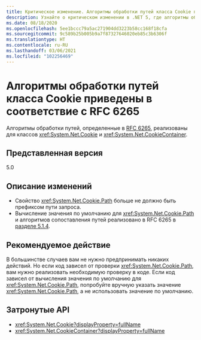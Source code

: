 ```yaml
---
title: Критическое изменение. Алгоритмы обработки путей класса Cookie приведены в соответствие с RFC 6265
description: Узнайте о критическом изменении в .NET 5, где алгоритмы обработки путей, определенные в RFC 6265, реализованы для классов cookie и CookieContainer.
ms.date: 08/18/2020
ms.openlocfilehash: 5ee1bccc79a5ac271904dd3223b58cc168f18cfa
ms.sourcegitcommit: 9c589b25b005b9a7f87327646020eb85c3b6306f
ms.translationtype: HT
ms.contentlocale: ru-RU
ms.lasthandoff: 03/06/2021
ms.locfileid: "102256469"
---
```

# <a name="cookie-path-handling-now-conforms-to-rfc-6265"></a>Алгоритмы обработки путей класса Cookie приведены в соответствие с RFC 6265

Алгоритмы обработки путей, определенные в [RFC 6265](https://tools.ietf.org/html/rfc6265), реализованы для классов <xref:System.Net.Cookie> и <xref:System.Net.CookieContainer>.

## <a name="version-introduced"></a>Представленная версия

5.0

## <a name="change-description"></a>Описание изменений

- Свойство <xref:System.Net.Cookie.Path> больше не должно быть префиксом пути запроса.
- Вычисление значения по умолчанию для <xref:System.Net.Cookie.Path> и алгоритмов сопоставления путей реализовано в RFC 6265 в [разделе 5.1.4](https://tools.ietf.org/html/rfc6265#section-5.1.4).

## <a name="recommended-action"></a>Рекомендуемое действие

В большинстве случаев вам не нужно предпринимать никаких действий. Но если код зависел от проверки <xref:System.Net.Cookie.Path>, вам нужно реализовать необходимую проверку в коде. Если код зависел от вычисления значения по умолчанию для <xref:System.Net.Cookie.Path>, попробуйте вручную указать значение <xref:System.Net.Cookie.Path>, а не использовать значение по умолчанию.

## <a name="affected-apis"></a>Затронутые API

- <xref:System.Net.Cookie?displayProperty=fullName>
- <xref:System.Net.CookieContainer?displayProperty=fullName>

<!--

### Affected APIs

- `T:System.Net.Cookie`
- `T:System.Net.CookieContainer`

### Category

Networking

-->
